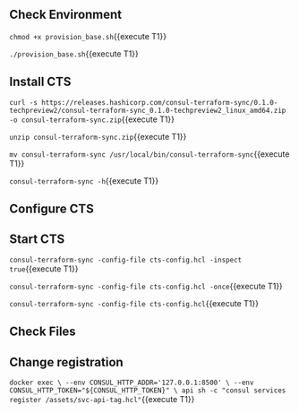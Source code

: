 

## Check Environment

`chmod +x provision_base.sh`{{execute T1}}

`./provision_base.sh`{{execute T1}}

## Install CTS

`curl -s https://releases.hashicorp.com/consul-terraform-sync/0.1.0-techpreview2/consul-terraform-sync_0.1.0-techpreview2_linux_amd64.zip -o consul-terraform-sync.zip`{{execute T1}}

`unzip consul-terraform-sync.zip`{{execute T1}}

`mv consul-terraform-sync /usr/local/bin/consul-terraform-sync`{{execute T1}}

`consul-terraform-sync -h`{{execute T1}}

## Configure CTS

## Start CTS

`consul-terraform-sync -config-file cts-config.hcl -inspect true`{{execute T1}}

`consul-terraform-sync -config-file cts-config.hcl -once`{{execute T1}}

`consul-terraform-sync -config-file cts-config.hcl`{{execute T1}}

## Check Files

## Change registration

`docker exec \
  --env CONSUL_HTTP_ADDR='127.0.0.1:8500' \
  --env CONSUL_HTTP_TOKEN="${CONSUL_HTTP_TOKEN}" \
  api sh -c "consul services register /assets/svc-api-tag.hcl"`{{execute T1}}

